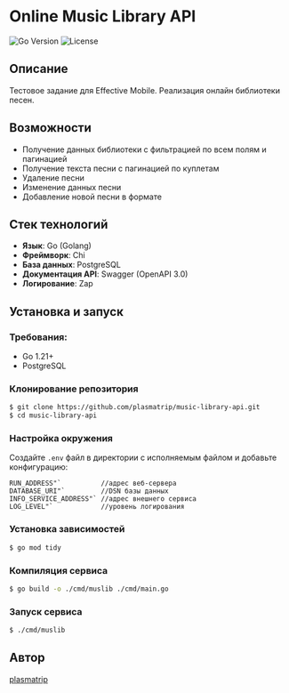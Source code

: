 # Online Music Library API

![Go Version](https://img.shields.io/badge/Go-1.21-blue) ![License](https://img.shields.io/badge/License-MIT-green)

## Описание

Тестовое задание для Effective Mobile. Реализация онлайн библиотеки песен.

## Возможности

- Получение данных библиотеки с фильтрацией по всем полям и пагинацией
- Получение текста песни с пагинацией по куплетам
- Удаление песни
- Изменение данных песни
- Добавление новой песни в формате

## Стек технологий

- **Язык**: Go (Golang)
- **Фреймворк**: Chi
- **База данных**: PostgreSQL
- **Документация API**: Swagger (OpenAPI 3.0)
- **Логирование**: Zap

## Установка и запуск

### Требования:

- Go 1.21+
- PostgreSQL

### Клонирование репозитория

```sh
$ git clone https://github.com/plasmatrip/music-library-api.git
$ cd music-library-api
```

### Настройка окружения

Создайте `.env` файл в директории c исполняемым файлом и добавьте конфигурацию:

```env
RUN_ADDRESS"`          //адрес веб-сервера
DATABASE_URI"`         //DSN базы данных
INFO_SERVICE_ADDRESS"` //адрес внешнего сервиса
LOG_LEVEL"`            //уровень логирования
```

### Установка зависимостей

```sh
$ go mod tidy
```

### Компиляция сервиса

```sh
$ go build -o ./cmd/muslib ./cmd/main.go
```

### Запуск сервиса

```sh
$ ./cmd/muslib
```

## Автор

[plasmatrip](https://github.com/plasmatrip)
